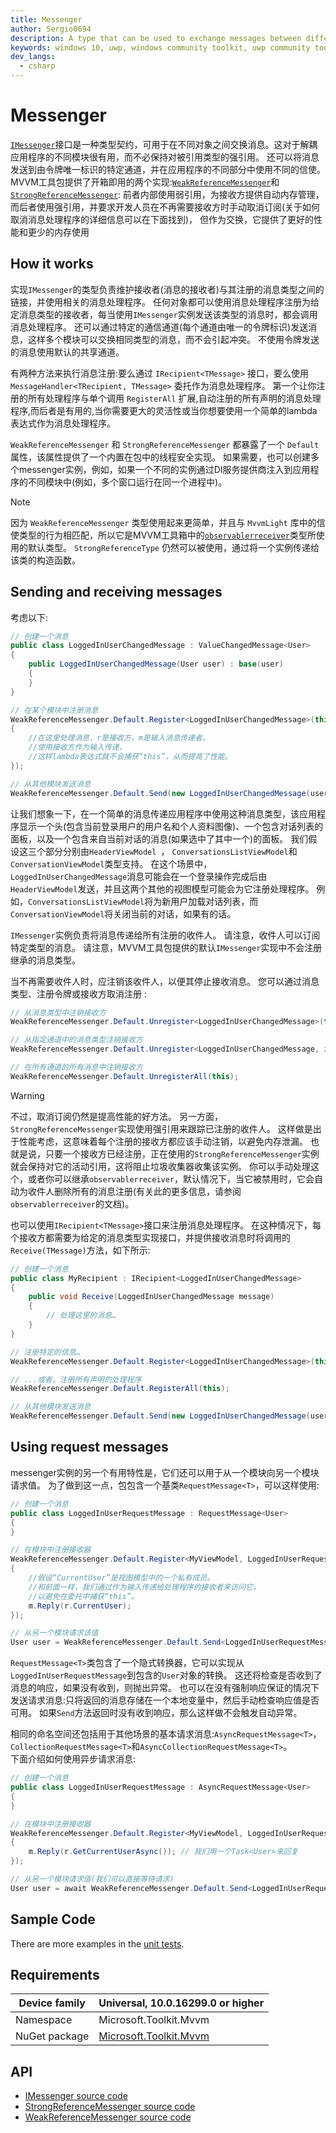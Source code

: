 ```yaml
---
title: Messenger
author: Sergio0694
description: A type that can be used to exchange messages between different objects
keywords: windows 10, uwp, windows community toolkit, uwp community toolkit, uwp toolkit, mvvm, service, messenger, messaging, net core, net standard
dev_langs:
  - csharp
---
```


# Messenger

[`IMessenger`](https://docs.microsoft.com/dotnet/api/microsoft.toolkit.mvvm.Messaging.IMessenger)接口是一种类型契约，可用于在不同对象之间交换消息。这对于解耦应用程序的不同模块很有用，而不必保持对被引用类型的强引用。 还可以将消息发送到由令牌唯一标识的特定通道，并在应用程序的不同部分中使用不同的信使。 MVVM工具包提供了开箱即用的两个实现:[`WeakReferenceMessenger`](https://docs.microsoft.com/dotnet/api/microsoft.toolkit.mvvm.Messaging.WeakReferenceMessenger)和[`StrongReferenceMessenger`](https://docs.microsoft.com/dotnet/api/microsoft.toolkit.mvvm.Messaging.StrongReferenceMessenger): 前者内部使用弱引用，为接收方提供自动内存管理，而后者使用强引用，并要求开发人员在不再需要接收方时手动取消订阅(关于如何取消消息处理程序的详细信息可以在下面找到)， 但作为交换，它提供了更好的性能和更少的内存使用

## How it works

实现`IMessenger`的类型负责维护接收者(消息的接收者)与其注册的消息类型之间的链接，并使用相关的消息处理程序。 任何对象都可以使用消息处理程序注册为给定消息类型的接收者，每当使用`IMessenger`实例发送该类型的消息时，都会调用消息处理程序。 还可以通过特定的通信通道(每个通道由唯一的令牌标识)发送消息，这样多个模块可以交换相同类型的消息，而不会引起冲突。 不使用令牌发送的消息使用默认的共享通道。

有两种方法来执行消息注册:要么通过 `IRecipient<TMessage>` 接口，要么使用 `MessageHandler<TRecipient, TMessage>` 委托作为消息处理程序。 第一个让你注册的所有处理程序与单个调用 `RegisterAll` 扩展,自动注册的所有声明的消息处理程序,而后者是有用的,当你需要更大的灵活性或当你想要使用一个简单的lambda表达式作为消息处理程序。  

`WeakReferenceMessenger` 和 `StrongReferenceMessenger` 都暴露了一个 `Default` 属性，该属性提供了一个内置在包中的线程安全实现。 如果需要，也可以创建多个messenger实例，例如，如果一个不同的实例通过DI服务提供商注入到应用程序的不同模块中(例如，多个窗口运行在同一个进程中)。  

> [!NOTE]
> 因为 `WeakReferenceMessenger` 类型使用起来更简单，并且与 `MvvmLight` 库中的信使类型的行为相匹配，所以它是MVVM工具箱中的[`observablerreceiver`](observablerreceiver.md)类型所使用的默认类型。
 `StrongReferenceType` 仍然可以被使用，通过将一个实例传递给该类的构造函数。

## Sending and receiving messages

考虑以下:

```csharp
// 创建一个消息
public class LoggedInUserChangedMessage : ValueChangedMessage<User>
{
    public LoggedInUserChangedMessage(User user) : base(user)
    {        
    }
}

// 在某个模块中注册消息
WeakReferenceMessenger.Default.Register<LoggedInUserChangedMessage>(this, (r, m) =>
{
    //在这里处理消息，r是接收方，m是输入消息传递者。 
    //使用接收方作为输入传递，
    //这样lambda表达式就不会捕获“this”，从而提高了性能。  
});

// 从其他模块发送消息
WeakReferenceMessenger.Default.Send(new LoggedInUserChangedMessage(user));
```

让我们想象一下，在一个简单的消息传递应用程序中使用这种消息类型，该应用程序显示一个头(包含当前登录用户的用户名和个人资料图像)、一个包含对话列表的面板，以及一个包含来自当前对话的消息(如果选中了其中一个)的面板。 我们假设这三个部分分别由`HeaderViewModel `， `ConversationsListViewModel`和`ConversationViewModel`类型支持。 在这个场景中，`LoggedInUserChangedMessage`消息可能会在一个登录操作完成后由`HeaderViewModel`发送，并且这两个其他的视图模型可能会为它注册处理程序。 例如，`ConversationsListViewModel`将为新用户加载对话列表，而`ConversationViewModel`将关闭当前的对话，如果有的话。  

`IMessenger`实例负责将消息传递给所有注册的收件人。 请注意，收件人可以订阅特定类型的消息。 请注意，MVVM工具包提供的默认`IMessenger`实现中不会注册继承的消息类型。  

当不再需要收件人时，应注销该收件人，以便其停止接收消息。 您可以通过消息类型、注册令牌或接收方取消注册 :

```csharp
// 从消息类型中注销接收方
WeakReferenceMessenger.Default.Unregister<LoggedInUserChangedMessage>(this);

// 从指定通道中的消息类型注销接收方
WeakReferenceMessenger.Default.Unregister<LoggedInUserChangedMessage, int>(this, 42);

// 在所有通道的所有消息中注销接收方  
WeakReferenceMessenger.Default.UnregisterAll(this);
```

> [!WARNING]
> 不过，取消订阅仍然是提高性能的好方法。 另一方面，`StrongReferenceMessenger`实现使用强引用来跟踪已注册的收件人。 这样做是出于性能考虑，这意味着每个注册的接收方都应该手动注销，以避免内存泄漏。 也就是说，只要一个接收方已经注册，正在使用的`StrongReferenceMessenger`实例就会保持对它的活动引用，这将阻止垃圾收集器收集该实例。 你可以手动处理这个，或者你可以继承`observablerreceiver`，默认情况下，当它被禁用时，它会自动为收件人删除所有的消息注册(有关此的更多信息，请参阅`observablerreceiver`的文档)。

也可以使用`IRecipient<TMessage>`接口来注册消息处理程序。 在这种情况下，每个接收方都需要为给定的消息类型实现接口，并提供接收消息时将调用的`Receive(TMessage)`方法，如下所示:

```csharp
// 创建一个消息
public class MyRecipient : IRecipient<LoggedInUserChangedMessage>
{
    public void Receive(LoggedInUserChangedMessage message)
    {
        // 处理这里的消息…
    }
}

// 注册特定的信息…
WeakReferenceMessenger.Default.Register<LoggedInUserChangedMessage>(this);

// ...或者，注册所有声明的处理程序 
WeakReferenceMessenger.Default.RegisterAll(this);

// 从其他模块发送消息
WeakReferenceMessenger.Default.Send(new LoggedInUserChangedMessage(user));
```

## Using request messages

messenger实例的另一个有用特性是，它们还可以用于从一个模块向另一个模块请求值。 为了做到这一点，包包含一个基类`RequestMessage<T>`，可以这样使用:

```csharp
// 创建一个消息
public class LoggedInUserRequestMessage : RequestMessage<User>
{
}

// 在模块中注册接收器
WeakReferenceMessenger.Default.Register<MyViewModel, LoggedInUserRequestMessage>(this, (r, m) =>
{
    //假设“CurrentUser”是视图模型中的一个私有成员。 
    //和前面一样，我们通过作为输入传递给处理程序的接收者来访问它，
    //以避免在委托中捕获“this”。    
    m.Reply(r.CurrentUser);
});

// 从另一个模块请求该值
User user = WeakReferenceMessenger.Default.Send<LoggedInUserRequestMessage>();
```

`RequestMessage<T>`类包含了一个隐式转换器，它可以实现从`LoggedInUserRequestMessage`到包含的`User`对象的转换。 这还将检查是否收到了消息的响应，如果没有收到，则抛出异常。 也可以在没有强制响应保证的情况下发送请求消息:只将返回的消息存储在一个本地变量中，然后手动检查响应值是否可用。 如果`Send`方法返回时没有收到响应，那么这样做不会触发自动异常。  

相同的命名空间还包括用于其他场景的基本请求消息:`AsyncRequestMessage<T>`，`CollectionRequestMessage<T>`和`AsyncCollectionRequestMessage<T>`。  
下面介绍如何使用异步请求消息:

```csharp
// 创建一个消息
public class LoggedInUserRequestMessage : AsyncRequestMessage<User>
{
}

// 在模块中注册接收器
WeakReferenceMessenger.Default.Register<MyViewModel, LoggedInUserRequestMessage>(this, (r, m) =>
{
    m.Reply(r.GetCurrentUserAsync()); // 我们用一个Task<User>来回复
});

// 从另一个模块请求值(我们可以直接等待请求)  
User user = await WeakReferenceMessenger.Default.Send<LoggedInUserRequestMessage>();
```

## Sample Code

There are more examples in the [unit tests](https://github.com/Microsoft/WindowsCommunityToolkit//blob/master/UnitTests/UnitTests.Shared/Mvvm).

## Requirements

| Device family | Universal, 10.0.16299.0 or higher |
| --- | --- |
| Namespace | Microsoft.Toolkit.Mvvm |
| NuGet package | [Microsoft.Toolkit.Mvvm](https://www.nuget.org/packages/Microsoft.Toolkit.Mvvm/) |

## API

* [IMessenger source code](https://github.com/Microsoft/WindowsCommunityToolkit//blob/master/Microsoft.Toolkit.Mvvm/Messaging/IMessenger.cs)
* [StrongReferenceMessenger source code](https://github.com/Microsoft/WindowsCommunityToolkit//blob/master/Microsoft.Toolkit.Mvvm/Messaging/StrongReferenceMessenger.cs)
* [WeakReferenceMessenger source code](https://github.com/Microsoft/WindowsCommunityToolkit//blob/master/Microsoft.Toolkit.Mvvm/Messaging/WeakReferenceMessenger.cs)

